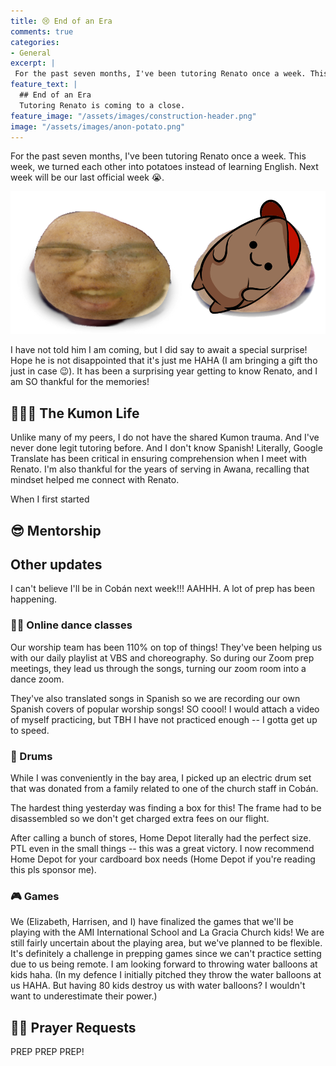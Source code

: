 ```yaml
---
title: 😢 End of an Era
comments: true
categories:
- General
excerpt: |
 For the past seven months, I've been tutoring Renato once a week. This week, we turned each other into potatoes...
feature_text: |
  ## End of an Era
  Tutoring Renato is coming to a close.
feature_image: "/assets/images/construction-header.png"
image: "/assets/images/anon-potato.png"
---
```


For the past seven months, I've been tutoring Renato once a week. This week, we turned each other into potatoes instead of learning English. Next week will be our last official week 😭. 

![potato](/assets/images/anon-potato.png)

I have not told him I am coming, but I did say to await a special surprise! Hope he is not disappointed that it's just me HAHA (I am bringing a gift tho just in case 😉). It has been a surprising year getting to know Renato, and I am SO thankful for the memories!

## 👨🏽‍🏫 The Kumon Life

Unlike many of my peers, I do not have the shared Kumon trauma. And I've never done legit tutoring before. And I don't know Spanish! Literally, Google Translate has been critical in ensuring comprehension when I meet with Renato. I'm also thankful for the years of serving in Awana, recalling that mindset helped me connect with Renato.

When I first started

## 😎 Mentorship




## Other updates

I can't believe I'll be in Cobán next week!!! AAHHH. A lot of prep has been happening.

### 🕺🏾 Online dance classes

Our worship team has been 110% on top of things! They've been helping us with our daily playlist at VBS and choreography. So during our Zoom prep meetings, they lead us through the songs, turning our zoom room into a dance zoom.

They've also translated songs in Spanish so we are recording our own Spanish covers of popular worship songs! SO coool! I would attach a video of myself practicing, but TBH I have not practiced enough -- I gotta get up to speed. 

### 🥁 Drums

While I was conveniently in the bay area, I picked up an electric drum set that was donated from a family related to one of the church staff in Cobán. 

The hardest thing yesterday was finding a box for this! The frame had to be disassembled so we don't get charged extra fees on our flight. 

After calling a bunch of stores, Home Depot literally had the perfect size. PTL even in the small things -- this was a great victory. I now recommend Home Depot for your cardboard box needs (Home Depot if you're reading this pls sponsor me). 

### 🎮 Games

We (Elizabeth, Harrisen, and I) have finalized the games that we'll be playing with the AMI International School and La Gracia Church kids! We are still fairly uncertain about the playing area, but we've planned to be flexible. It's definitely a challenge in prepping games since we can't practice setting due to us being remote. I am looking forward to throwing water balloons at kids haha. (In my defence I initially pitched they throw the water balloons at us HAHA. But having 80 kids destroy us with water balloons? I wouldn't want to underestimate their power.)

## 🙏🏽 Prayer Requests

PREP PREP PREP!
